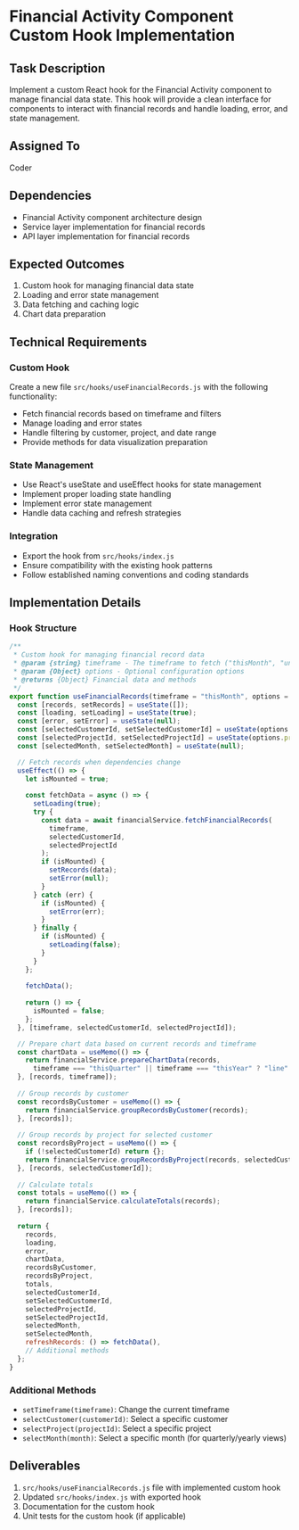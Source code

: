 # Financial Activity Component Custom Hook Implementation

## Task Description
Implement a custom React hook for the Financial Activity component to manage financial data state. This hook will provide a clean interface for components to interact with financial records and handle loading, error, and state management.

## Assigned To
Coder

## Dependencies
- Financial Activity component architecture design
- Service layer implementation for financial records
- API layer implementation for financial records

## Expected Outcomes
1. Custom hook for managing financial data state
2. Loading and error state management
3. Data fetching and caching logic
4. Chart data preparation

## Technical Requirements

### Custom Hook
Create a new file `src/hooks/useFinancialRecords.js` with the following functionality:
- Fetch financial records based on timeframe and filters
- Manage loading and error states
- Handle filtering by customer, project, and date range
- Provide methods for data visualization preparation

### State Management
- Use React's useState and useEffect hooks for state management
- Implement proper loading state handling
- Implement error state management
- Handle data caching and refresh strategies

### Integration
- Export the hook from `src/hooks/index.js`
- Ensure compatibility with the existing hook patterns
- Follow established naming conventions and coding standards

## Implementation Details

### Hook Structure
```javascript
/**
 * Custom hook for managing financial record data
 * @param {string} timeframe - The timeframe to fetch ("thisMonth", "unpaid", "lastMonth", "thisQuarter", "thisYear")
 * @param {Object} options - Optional configuration options
 * @returns {Object} Financial data and methods
 */
export function useFinancialRecords(timeframe = "thisMonth", options = {}) {
  const [records, setRecords] = useState([]);
  const [loading, setLoading] = useState(true);
  const [error, setError] = useState(null);
  const [selectedCustomerId, setSelectedCustomerId] = useState(options.customerId || null);
  const [selectedProjectId, setSelectedProjectId] = useState(options.projectId || null);
  const [selectedMonth, setSelectedMonth] = useState(null);

  // Fetch records when dependencies change
  useEffect(() => {
    let isMounted = true;
    
    const fetchData = async () => {
      setLoading(true);
      try {
        const data = await financialService.fetchFinancialRecords(
          timeframe, 
          selectedCustomerId, 
          selectedProjectId
        );
        if (isMounted) {
          setRecords(data);
          setError(null);
        }
      } catch (err) {
        if (isMounted) {
          setError(err);
        }
      } finally {
        if (isMounted) {
          setLoading(false);
        }
      }
    };
    
    fetchData();
    
    return () => {
      isMounted = false;
    };
  }, [timeframe, selectedCustomerId, selectedProjectId]);

  // Prepare chart data based on current records and timeframe
  const chartData = useMemo(() => {
    return financialService.prepareChartData(records, 
      timeframe === "thisQuarter" || timeframe === "thisYear" ? "line" : "stacked");
  }, [records, timeframe]);
  
  // Group records by customer
  const recordsByCustomer = useMemo(() => {
    return financialService.groupRecordsByCustomer(records);
  }, [records]);
  
  // Group records by project for selected customer
  const recordsByProject = useMemo(() => {
    if (!selectedCustomerId) return {};
    return financialService.groupRecordsByProject(records, selectedCustomerId);
  }, [records, selectedCustomerId]);
  
  // Calculate totals
  const totals = useMemo(() => {
    return financialService.calculateTotals(records);
  }, [records]);
  
  return {
    records,
    loading,
    error,
    chartData,
    recordsByCustomer,
    recordsByProject,
    totals,
    selectedCustomerId,
    setSelectedCustomerId,
    selectedProjectId,
    setSelectedProjectId,
    selectedMonth,
    setSelectedMonth,
    refreshRecords: () => fetchData(),
    // Additional methods
  };
}
```

### Additional Methods
- `setTimeframe(timeframe)`: Change the current timeframe
- `selectCustomer(customerId)`: Select a specific customer
- `selectProject(projectId)`: Select a specific project
- `selectMonth(month)`: Select a specific month (for quarterly/yearly views)

## Deliverables
1. `src/hooks/useFinancialRecords.js` file with implemented custom hook
2. Updated `src/hooks/index.js` with exported hook
3. Documentation for the custom hook
4. Unit tests for the custom hook (if applicable)